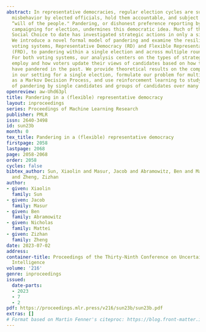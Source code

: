 ```yaml
---
abstract: In representative democracies, regular election cycles are supposed to prevent
  misbehavior by elected officials, hold them accountable, and subject them to the
  “will of the people." Pandering, or dishonest preference reporting by candidates
  campaigning for election, undermines this democratic idea. Much of the work on Computational
  Social Choice to date has investigated strategic actions in only a single election.
  We introduce a novel formal model of pandering and examine the resilience of two
  voting systems, Representative Democracy (RD) and Flexible Representative Democracy
  (FRD), to pandering within a single election and across multiple rounds of elections.
  For both voting systems, our analysis centers on the types of strategies candidates
  employ and how voters update their views of candidates based on how the candidates
  have pandered in the past. We provide theoretical results on the complexity of pandering
  in our setting for a single election, formulate our problem for multiple cycles
  as a Markov Decision Process, and use reinforcement learning to study the effects
  of pandering by single candidates and groups of candidates over many rounds.
openreview: aw-Uhd63pl
title: Pandering in a (flexible) representative democracy
layout: inproceedings
series: Proceedings of Machine Learning Research
publisher: PMLR
issn: 2640-3498
id: sun23b
month: 0
tex_title: Pandering in a (flexible) representative democracy
firstpage: 2058
lastpage: 2068
page: 2058-2068
order: 2058
cycles: false
bibtex_author: Sun, Xiaolin and Masur, Jacob and Abramowitz, Ben and Mattei, Nicholas
  and Zheng, Zizhan
author:
- given: Xiaolin
  family: Sun
- given: Jacob
  family: Masur
- given: Ben
  family: Abramowitz
- given: Nicholas
  family: Mattei
- given: Zizhan
  family: Zheng
date: 2023-07-02
address:
container-title: Proceedings of the Thirty-Ninth Conference on Uncertainty in Artificial
  Intelligence
volume: '216'
genre: inproceedings
issued:
  date-parts:
  - 2023
  - 7
  - 2
pdf: https://proceedings.mlr.press/v216/sun23b/sun23b.pdf
extras: []
# Format based on Martin Fenner's citeproc: https://blog.front-matter.io/posts/citeproc-yaml-for-bibliographies/
---
```

